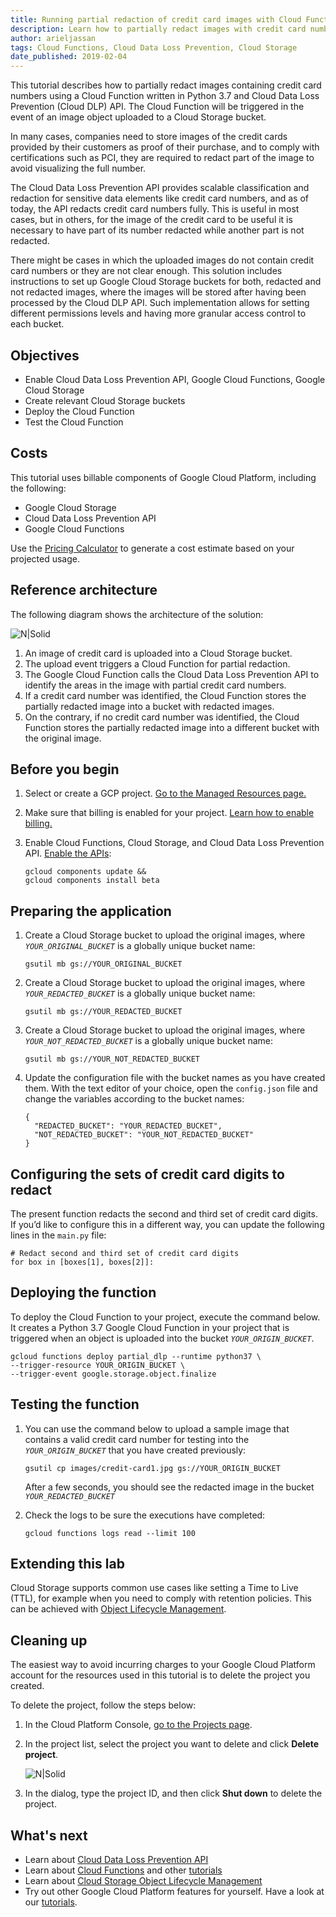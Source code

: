 ```yaml
---
title: Running partial redaction of credit card images with Cloud Functions and Cloud Data Loss Prevention API
description: Learn how to partially redact images with credit card numbers using Cloud Data Loss Prevention API, Cloud Functions, and Cloud Storage.
author: arieljassan
tags: Cloud Functions, Cloud Data Loss Prevention, Cloud Storage
date_published: 2019-02-04
---
```


This tutorial describes how to partially redact images containing credit card numbers using a Cloud Function written in Python 3.7 and Cloud Data Loss Prevention (Cloud DLP) API. The Cloud Function will be triggered in the event of an image object uploaded to a Cloud Storage bucket.

In many cases, companies need to store images of the credit cards provided by their customers as proof of their purchase, and to comply with certifications such as PCI, they are required to redact part of the image to avoid visualizing the full number.

The Cloud Data Loss Prevention API provides scalable classification and redaction for sensitive data elements like credit card numbers, and as of today, the API redacts credit card numbers fully. This is useful in most cases, but in others, for the image of the credit card to be useful it is necessary to have part of its number redacted while another part is not redacted.

There might be cases in which the uploaded images do not contain credit card numbers or they are not clear enough. This solution includes instructions to set up Google Cloud Storage buckets for both, redacted and not redacted images, where the images will be stored after having been processed by the Cloud DLP API. Such implementation allows for setting different permissions levels and having more granular access control to each bucket.

## Objectives

- Enable Cloud Data Loss Prevention API, Google Cloud Functions, Google Cloud Storage
- Create relevant Cloud Storage buckets
- Deploy the Cloud Function
- Test the Cloud Function

## Costs

This tutorial uses billable components of Google Cloud Platform, including the following:

- Google Cloud Storage
- Cloud Data Loss Prevention API
- Google Cloud Functions

Use the [Pricing Calculator](https://cloud.google.com/products/calculator) to generate a cost estimate based on your projected usage.

## Reference architecture

The following diagram shows the architecture of the solution:

![N|Solid](https://storage.googleapis.com/gcp-community/tutorials/partial-redaction-with-dlp-and-gcf/partial-dlp1.png)

1. An image of credit card is uploaded into a Cloud Storage bucket.
1. The upload event triggers a Cloud Function for partial redaction.
1. The Google Cloud Function calls the Cloud Data Loss Prevention API to identify the areas in the image with partial credit card numbers.
1. If a credit card number was identified, the Cloud Function stores the partially redacted image into a bucket with redacted images.
1. On the contrary, if no credit card number was identified, the Cloud Function stores the partially redacted image into a different bucket with the original image. 

## Before you begin

1.  Select or create a GCP project.
    [Go to the Managed Resources page.](https://console.cloud.google.com/cloud-resource-manager)

1.  Make sure that billing is enabled for your project.
    [Learn how to enable billing.](https://cloud.google.com/billing/docs/how-to/modify-project)

1.  Enable Cloud Functions, Cloud Storage, and Cloud Data Loss Prevention API.
    [Enable the APIs](https://console.cloud.google.com/flows/enableapi?apiid=cloudfunctions,storage_api,dlp.googleapis.com):

        gcloud components update &&
        gcloud components install beta

## Preparing the application

1.  Create a Cloud Storage bucket to upload the original images, where *`YOUR_ORIGINAL_BUCKET`* is a globally unique bucket name:

        gsutil mb gs://YOUR_ORIGINAL_BUCKET

1.  Create a Cloud Storage bucket to upload the original images, where *`YOUR_REDACTED_BUCKET`* is a globally unique bucket name:

        gsutil mb gs://YOUR_REDACTED_BUCKET

1.  Create a Cloud Storage bucket to upload the original images, where *`YOUR_NOT_REDACTED_BUCKET`* is a globally unique bucket name:

        gsutil mb gs://YOUR_NOT_REDACTED_BUCKET

1.  Update the configuration file with the bucket names as you have created them. With the text editor of your choice, open the `config.json` file and change the variables according to the bucket names:

        {
          "REDACTED_BUCKET": "YOUR_REDACTED_BUCKET",
          "NOT_REDACTED_BUCKET": "YOUR_NOT_REDACTED_BUCKET"
        }

## Configuring the sets of credit card digits to redact

The present function redacts the second and third set of credit card digits. If you’d like to configure this in a different way, you can update the following lines in the `main.py` file:

    # Redact second and third set of credit card digits
    for box in [boxes[1], boxes[2]]:

## Deploying the function

To deploy the Cloud Function to your project, execute the command below. It creates a Python 3.7 Google Cloud Function in your project that is triggered when an object is uploaded into the bucket *`YOUR_ORIGIN_BUCKET`*.

    gcloud functions deploy partial_dlp --runtime python37 \
    --trigger-resource YOUR_ORIGIN_BUCKET \
    --trigger-event google.storage.object.finalize

## Testing the function

1.  You can use the command below to upload a sample image that contains a valid credit card number for testing into the *`YOUR_ORIGIN_BUCKET`* that you have created previously: 

        gsutil cp images/credit-card1.jpg gs://YOUR_ORIGIN_BUCKET

    After a few seconds, you should see the redacted image in the bucket *`YOUR_REDACTED_BUCKET`*

1.  Check the logs to be sure the executions have completed:

        gcloud functions logs read --limit 100 

## Extending this lab

Cloud Storage supports common use cases like setting a Time to Live (TTL), for example when you need to comply with retention policies. This can be achieved with [Object Lifecycle Management](https://cloud.google.com/storage/docs/lifecycle#actions). 

## Cleaning up

The easiest way to avoid incurring charges to your Google Cloud Platform account for the resources used in this tutorial is to delete the project you created.

To delete the project, follow the steps below:
1.  In the Cloud Platform Console, [go to the Projects page](https://console.cloud.google.com/iam-admin/projects).

1.  In the project list, select the project you want to delete and click **Delete project**.

    ![N|Solid](https://storage.googleapis.com/gcp-community/tutorials/partial-redaction-with-dlp-and-gcf/img_delete_project.png)
    
1.  In the dialog, type the project ID, and then click **Shut down** to delete the project.

## What's next

- Learn about [Cloud Data Loss Prevention API](https://cloud.google.com/dlp/)
- Learn about [Cloud Functions](https://cloud.google.com/functions/) and other [tutorials](https://cloud.google.com/functions/docs/tutorials/)
- Learn about [Cloud Storage Object Lifecycle Management](https://cloud.google.com/storage/docs/lifecycle#actions)
- Try out other Google Cloud Platform features for yourself. Have a look at our [tutorials](https://cloud.google.com/docs/tutorials).


